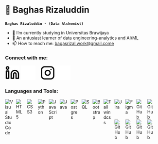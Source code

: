 # 🤖 Baghas Rizaluddin

**`Baghas Rizaluddin - (Data Alchemist)`**

- 🔭 I’m currently studying in Universitas Brawijaya
- 🌱 An antusiast learner of data engineering-analytics and AI/ML
- 📫 How to reach me: bagasrizal.work@gmail.come

<!-- 🔭 Hi! My name is Baghas Rizaluddin, a student at Universitas Brawijaya who is passionate about the world of machine learning and web development. 

If you'd like to connect with me, you can reach me through email 📫[bagasrizal.work@gmail.com].

In 2024, I have a goal to further deepen my knowledge of machine learning, while also want to continue honing my web development skills and project management.

Nice to meet you!  -->

### Connect with me:

[![website](./img/linkedin-light.svg)](https://www.linkedin.com/in/baghas-rizaluddin-051049243#gh-light-mode-only)
[![website](./img/linkedin-dark.svg)](https://www.linkedin.com/in/baghas-rizaluddin-051049243#gh-dark-mode-only)
&nbsp;&nbsp;
[![website](./img/instagram-light.svg)](https://www.instagram.com/bagasdrizal?igsh=MW03OTEyeXllbXF5bg==#gh-light-mode-only)
[![website](./img/instagram-dark.svg)](https://www.instagram.com/bagasdrizal?igsh=MW03OTEyeXllbXF5bg==#gh-dark-mode-only)

### Languages and Tools:

<img align="left" alt="Visual Studio Code" width="26px" src="https://cdn.jsdelivr.net/gh/devicons/devicon/icons/vscode/vscode-original.svg" style="padding-right:10px;" />
<img align="left" alt="HTML5" width="26px" src="https://cdn.jsdelivr.net/gh/devicons/devicon/icons/html5/html5-original.svg" style="padding-right:10px;" />
<img align="left" alt="CSS3" width="26px" src="https://cdn.jsdelivr.net/gh/devicons/devicon/icons/css3/css3-original.svg" style="padding-right:10px;" />
<img align="left" alt="Python" width="26px" src="https://cdn.jsdelivr.net/gh/devicons/devicon@latest/icons/python/python-original.svg" style="padding-right:10px;" />
<img align="left" alt="JavaScript" width="26px" src="https://cdn.jsdelivr.net/gh/devicons/devicon/icons/javascript/javascript-original.svg" style="padding-right:10px;" />
<img align="left" alt="Java" width="26px" src="https://cdn.jsdelivr.net/gh/devicons/devicon@latest/icons/java/java-original.svg" style="padding-right:10px;" />
<img align="left" alt="Postgres" width="26px" src="https://cdn.jsdelivr.net/gh/devicons/devicon@latest/icons/postgresql/postgresql-original.svg" style="padding-right:10px;" />
<img align="left" alt="SQL" width="26px" src="https://cdn.jsdelivr.net/gh/devicons/devicon@latest/icons/azuresqldatabase/azuresqldatabase-original.svg" style="padding-right:10px;" />
<img align="left" alt="Bootstrap" width="26px" src="https://cdn.jsdelivr.net/gh/devicons/devicon@latest/icons/bootstrap/bootstrap-original.svg"style="padding-right:10px;" />
<img align="left" alt="Tailwindcss" width="26px" src="https://cdn.jsdelivr.net/gh/devicons/devicon@latest/icons/tailwindcss/tailwindcss-original.svg"style="padding-right:10px;" />
<img align="left" alt="Jira" width="26px" src="https://cdn.jsdelivr.net/gh/devicons/devicon@latest/icons/jira/jira-original.svg" style="padding-right:10px;" />
<img align="left" alt="Figma" width="26px" src="https://cdn.jsdelivr.net/gh/devicons/devicon@latest/icons/figma/figma-original.svg" style="padding-right:10px;" />
<img align="left" alt="GitHub" width="26px" src="https://user-images.githubusercontent.com/3369400/139447912-e0f43f33-6d9f-45f8-be46-2df5bbc91289.png" style="padding-right:10px;"/>
<img align="left" alt="GitHub" width="26px" src="https://img.icons8.com/?size=100&id=22813&format=png&color=000000" style="padding-right:10px;"/>
<img align="left" alt="GitHub" width="26px" src="https://img.icons8.com/?size=100&id=3sGOUDo9nJ4k&format=png&color=000000" style="padding-right:10px;"/>
<img align="left" alt="GitHub" width="26px" src="https://img.icons8.com/?size=100&id=9Kvi1p1F0tUo&format=png&color=000000" style="padding-right:10px;"/>
<img align="left" alt="GitHub" width="26px" src="https://img.icons8.com/?size=100&id=xSkewUSqtErH&format=png&color=000000" style="padding-right:10px;"/>
<img align="left" alt="GitHub" width="26px" src="https://img.icons8.com/?size=100&id=aR9CXyMagKIS&format=png&color=000000" style="padding-right:10px;"/>


<br/>
<br/>

---
